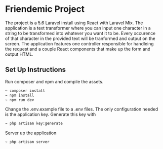 # Friendemic Project

The project is a 5.6 Laravel install using React with Laravel Mix. The application is a text transformer where you can input one character in a string
to be transformed into whatever you want it to be. Every occurence of that character in the provided text will be tranformed and output on the screen.
The application features one controller responsible for handleing the request and a couple React components that make up the form and output HTML.

## Set Up Instructions

Run composer and npm and compile the assets.

```bash
~ composer install
~ npm install
~ npm run dev
```

Change the .env.example file to a .env files. The only configuration needed is the application key. Generate this key with

```bash
~ php artisan key:generate
```

Server up the application

```bash
~ php artisan server
```



